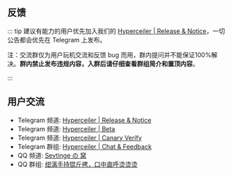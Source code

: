 ## 反馈

::: tip 建议有能力的用户优先加入我们的 [Hyperceiler | Release & Notice](https://t.me/s/cemiuiler_release)，一切公告都会优先在 Telegram 上发布。

注：交流群仅为用户玩机交流和反馈 bug 而用，群内提问并不能保证100%解决。**群内禁止发布违规内容，入群后请仔细查看群组简介和置顶内容**。 

:::
## 用户交流

- Telegram 频道: [Hyperceiler | Release & Notice](https://t.me/s/cemiuiler_release)
- Telegram 频道: [Hyperceiler | Beta](https://t.me/s/cemiuiler_beta)
- Telegram 频道: [Hyperceiler | Canary Verify](https://t.me/s/cemiuiler_canary_verify)
- Telegram 群组: [Hyperceiler | Chat & Feedback](https://t.me/cemiuiler)
- QQ 频道: [Sevtinge の 窝](https://pd.qq.com/s/35ooe0ssj)
- QQ 群组: [绀漓手持锟斤拷，口中直呼烫烫烫](https://jq.qq.com/?_wv=1027&k=TedCJq8V)
